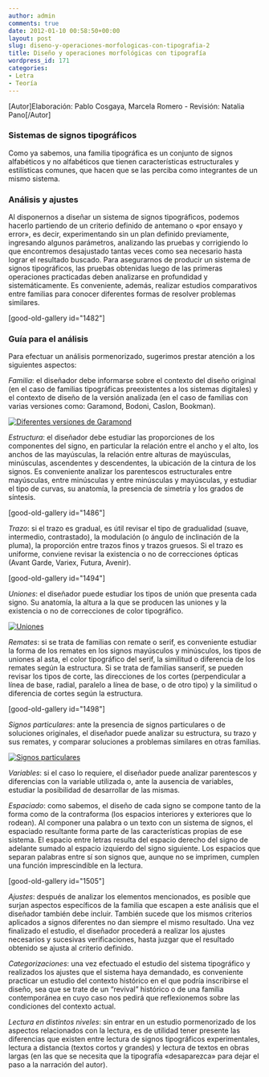 ```yaml
---
author: admin
comments: true
date: 2012-01-10 00:58:50+00:00
layout: post
slug: diseno-y-operaciones-morfologicas-con-tipografia-2
title: Diseño y operaciones morfológicas con tipografía
wordpress_id: 171
categories:
- Letra
- Teoría
---
```


[Autor]Elaboración: Pablo Cosgaya, Marcela Romero - Revisión: Natalia Pano[/Autor]


### Sistemas de signos tipográficos


Como ya sabemos, una familia tipográfica es un conjunto de signos alfabéticos y no alfabéticos que tienen características estructurales y estilísticas comunes, que hacen que se las perciba como integrantes de un mismo sistema.


### Análisis y ajustes


Al disponernos a diseñar un sistema de signos tipográficos, podemos hacerlo partiendo de un criterio definido de antemano o «por ensayo y error», es decir, experimentando sin un plan definido previamente, ingresando algunos parámetros, analizando las pruebas y corrigiendo lo que encontremos desajustado tantas veces como sea necesario hasta lograr el resultado buscado. Para asegurarnos de producir un sistema de signos tipográficos, las pruebas obtenidas luego de las primeras operaciones practicadas deben analizarse en profundidad y sistemáticamente. Es conveniente, además, realizar estudios comparativos entre familias para conocer diferentes formas de resolver problemas similares.

[good-old-gallery id="1482"]


### Guía para el análisis


Para efectuar un análisis pormenorizado, sugerimos prestar atención a los siguientes aspectos:

_Familia_: el diseñador debe informarse sobre el contexto del diseño original (en el caso de familias tipográficas preexistentes a los sistemas digitales) y el contexto de diseño de la versión analizada (en el caso de familias con varias versiones como: Garamond, Bodoni, Caslon, Bookman).

[![Diferentes versiones de Garamond](http://www.oert.org/wp-content/uploads/2012/09/T01B_03-garamond_versiones.jpg)](http://www.oert.org/wp-content/uploads/2012/09/T01B_03-garamond_versiones.jpg)

_Estructura_: el diseñador debe estudiar las proporciones de los componentes del signo, en particular la relación entre el ancho y el alto, los anchos de las mayúsculas, la relación entre alturas de mayúsculas, minúsculas, ascendentes y descendentes, la ubicación de la cintura de los signos. Es conveniente analizar los parentescos estructurales entre mayúsculas, entre minúsculas y entre minúsculas y mayúsculas, y estudiar el tipo de curvas, su anatomía, la presencia de simetría y los grados de síntesis.

[good-old-gallery id="1486"]

_Trazo_: si el trazo es gradual, es útil revisar el tipo de gradualidad (suave, intermedio, contrastado), la modulación (o ángulo de inclinación de la pluma), la proporción entre trazos finos y trazos gruesos. Si el trazo es uniforme, conviene revisar la existencia o no de correcciones ópticas (Avant Garde, Variex, Futura, Avenir).

[good-old-gallery id="1494"]

_Uniones_: el diseñador puede estudiar los tipos de unión que presenta cada signo. Su anatomía, la altura a la que se producen las uniones y la existencia o no de correcciones de color tipográfico.

[![Uniones](http://www.oert.org/wp-content/uploads/2012/09/T01B_uniones.jpg)](http://www.oert.org/wp-content/uploads/2012/09/T01B_uniones.jpg)

_Remates_: si se trata de familias con remate o serif, es conveniente estudiar la forma de los remates en los signos mayúsculos y minúsculos, los tipos de uniones al asta, el color tipográfico del serif, la similitud o diferencia de los remates según la estructura. Si se trata de familias sanserif, se pueden revisar los tipos de corte, las direcciones de los cortes (perpendicular a línea de base, radial, paralelo a línea de base, o de otro tipo) y la similitud o diferencia de cortes según la estructura.

[good-old-gallery id="1498"]

_Signos particulares_: ante la presencia de signos particulares o de soluciones originales, el diseñador puede analizar su estructura, su trazo y sus remates, y comparar soluciones a problemas similares en otras familias.

[![Signos particulares](http://www.oert.org/wp-content/uploads/2012/09/T01B_signosparticulares.jpg)](http://www.oert.org/wp-content/uploads/2012/09/T01B_signosparticulares.jpg)

_Variables_: si el caso lo requiere, el diseñador puede analizar parentescos y diferencias con la variable utilizada o, ante la ausencia de variables, estudiar la posibilidad de desarrollar de las mismas.

_Espaciado_: como sabemos, el diseño de cada signo se compone tanto de la forma como de la contraforma (los espacios interiores y exteriores que lo rodean). Al componer una palabra o un texto con un sistema de signos, el espaciado resultante forma parte de las características propias de ese sistema. El espacio entre letras resulta del espacio derecho del signo de adelante sumado al espacio izquierdo del signo siguiente. Los espacios que separan palabras entre sí son signos que, aunque no se imprimen, cumplen una función imprescindible en la lectura.

[good-old-gallery id="1505"]

_Ajustes_: después de analizar los elementos mencionados, es posible que surjan aspectos específicos de la familia que escapen a este análisis que el diseñador también debe incluir. También sucede que los mismos criterios aplicados a signos diferentes no dan siempre el mismo resultado. Una vez finalizado el estudio, el diseñador procederá a realizar los ajustes necesarios y sucesivas verificaciones, hasta juzgar que el resultado obtenido se ajusta al criterio definido.

_Categorizaciones_: una vez efectuado el estudio del sistema tipográfico y realizados los ajustes que el sistema haya demandado, es conveniente practicar un estudio del contexto histórico en el que podría inscribirse el diseño, sea que se trate de un “revival” histórico o de una familia contemporánea en cuyo caso nos pedirá que reflexionemos sobre las condiciones del contexto actual.

_Lectura en distintos niveles_: sin entrar en un estudio pormenorizado de los aspectos relacionados con la lectura, es de utilidad tener presente las diferencias que existen entre lectura de signos tipográficos experimentales, lectura a distancia (textos cortos y grandes) y lectura de textos en obras largas (en las que se necesita que la tipografía «desaparezca» para dejar el paso a la narración del autor).
